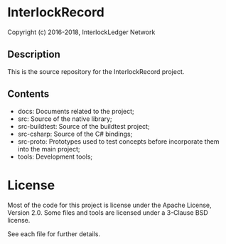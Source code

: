 # InterlockRecord
Copyright (c) 2016-2018, InterlockLedger Network

## Description

This is the source repository for the InterlockRecord project.

## Contents

* docs: Documents related to the project;
* src: Source of the native library;
* src-buildtest: Source of the buildtest project;
* src-csharp: Source of the C# bindings;
* src-proto: Prototypes used to test concepts before incorporate
them into the main project;
* tools: Development tools;

# License

Most of the code for this project is license under the Apache License, Version 2.0.
Some files and tools are licensed under a 3-Clause BSD license.

See each file for further details.
